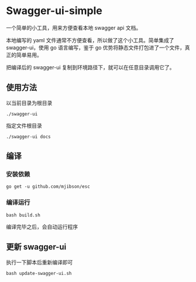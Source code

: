 # Swagger-ui-simple

一个简单的小工具，用来方便查看本地 swagger api 文档。

本地编写的 yaml 文件通常不方便查看，所以做了这个小工具。简单集成了 swagger-ui，使用 go 语言编写，鉴于 go 优势将静态文件打包进了一个文件，真正的简单易用。

把编译后的 swagger-ui 复制到环境路径下，就可以在任意目录调用它了。

## 使用方法

以当前目录为根目录

```
./swagger-ui
```

指定文件根目录
```
./swagger-ui docs
```

## 编译

### 安装依赖
```
go get -u github.com/mjibson/esc
```

### 编译运行
```
bash build.sh
```

编译完毕之后，会自动运行程序

## 更新 swagger-ui

执行一下脚本后重新编译即可
```
bash update-swagger-ui.sh
```